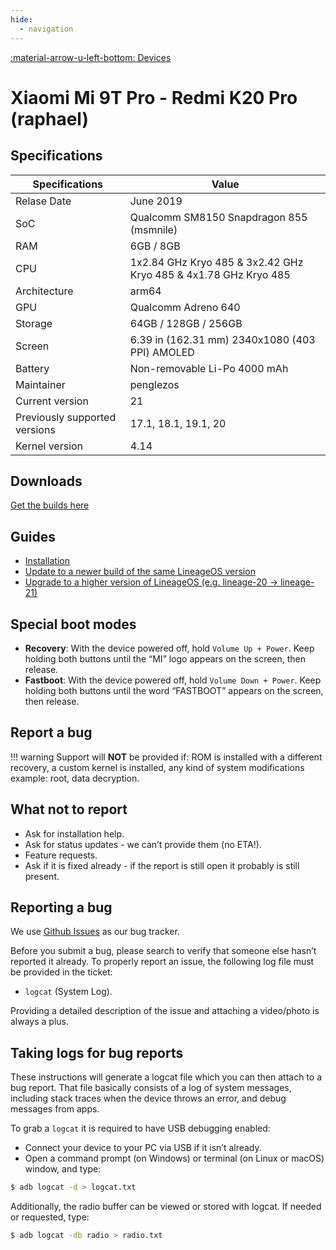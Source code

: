 ```yaml
---
hide:
  - navigation
---
```

[:material-arrow-u-left-bottom: Devices](../../devices.md)

# Xiaomi Mi 9T Pro - Redmi K20 Pro (raphael)

## Specifications

| Specifications    | Value                              |
| ----------------- | ---------------------------------- |
| Relase Date       | June 2019 |
| SoC               | Qualcomm SM8150 Snapdragon 855 (msmnile) |
| RAM               | 6GB / 8GB |
| CPU               | 1x2.84 GHz Kryo 485 & 3x2.42 GHz Kryo 485 & 4x1.78 GHz Kryo 485 |
| Architecture      | arm64 |
| GPU               | Qualcomm Adreno 640 |
| Storage           | 64GB / 128GB / 256GB |
| Screen            | 6.39 in (162.31 mm) 2340x1080 (403 PPI) AMOLED |
| Battery           | Non-removable Li-Po 4000 mAh |
| Maintainer        | penglezos |
| Current version   | 21 |
| Previously supported versions | 17.1, 18.1, 19.1, 20 |
| Kernel version    | 4.14 |

## Downloads

<a href="https://github.com/penglezos/device_xiaomi_raphael/releases" target="_blank">Get the builds here</a>

## Guides

* [Installation](../raphael/install.md)
* [Update to a newer build of the same LineageOS version](../raphael/update.md)
* [Upgrade to a higher version of LineageOS (e.g. lineage-20 -> lineage-21)](../raphael/upgrade.md)

## Special boot modes

* **Recovery**: With the device powered off, hold `Volume Up + Power`. Keep holding both buttons until the “MI” logo appears on the screen, then release.
* **Fastboot**: With the device powered off, hold `Volume Down + Power`. Keep holding both buttons until the word “FASTBOOT” appears on the screen, then release.

## Report a bug

!!! warning
    Support will **NOT** be provided if: ROM is installed with a different recovery, a custom kernel is installed, any kind of system modifications example: root, data decryption.

## What not to report

* Ask for installation help.
* Ask for status updates - we can’t provide them (no ETA!).
* Feature requests.
* Ask if it is fixed already - if the report is still open it probably is still present.

## Reporting a bug

We use [Github Issues](https://github.com/penglezos/device_xiaomi_raphael/issues) as our bug tracker. 

Before you submit a bug, please search to verify that someone else hasn’t reported it already. To properly report an issue, the following log file must be provided in the ticket:

* `logcat` (System Log).

Providing a detailed description of the issue and attaching a video/photo is always a plus.

## Taking logs for bug reports

These instructions will generate a logcat file which you can then attach to a bug report. That file basically consists of a log of system messages, including stack traces when the device throws an error, and debug messages from apps.

To grab a `logcat` it is required to have USB debugging enabled:

* Connect your device to your PC via USB if it isn’t already.
* Open a command prompt (on Windows) or terminal (on Linux or macOS) window, and type:

```bash
$ adb logcat -d > logcat.txt
```

Additionally, the radio buffer can be viewed or stored with logcat. If needed or requested, type:

```bash
$ adb logcat -db radio > radio.txt
```